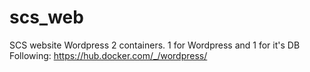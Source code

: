 # scs_web

SCS website
Wordpress
2 containers. 1 for Wordpress and 1 for it's DB
Following: https://hub.docker.com/_/wordpress/ 